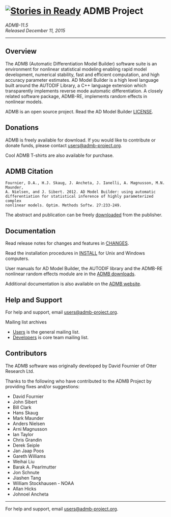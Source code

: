 [![Stories in Ready](https://badge.waffle.io/admb-project/admb.png?label=ready&title=Ready)](https://waffle.io/admb-project/admb)
ADMB Project
============
*ADMB-11.5*  
*Released December 11, 2015*  

---

Overview
--------
The ADMB (Automatic Differentiation Model Builder) software suite is an
environment for nonlinear statistical modeling enabling rapid model
development, numerical stability, fast and efficient computation, and high
accuracy parameter estimates. AD Model Builder is a high level language built
around the AUTODIF Library, a C++ language extension which transparently
implements reverse mode automatic differentiation. A closely related software
package, ADMB-RE, implements random effects in nonlinear models.

ADMB is an open source project.  Read the AD Model Builder [LICENSE](LICENSE.html).

Donations
---------
ADMB is freely available for download. If you would like to contribute or donate funds,
please contact <users@admb-project.org>.

Cool ADMB T-shirts are also available for purchase.

ADMB Citation
-------------
    Fournier, D.A., H.J. Skaug, J. Ancheta, J. Ianelli, A. Magnusson, M.N. Maunder,
    A. Nielsen, and J. Sibert. 2012. AD Model Builder: using automatic
    differentiation for statistical inference of highly parameterized complex
    nonlinear models. Optim. Methods Softw. 27:233-249.

The abstract and publication can be freely [downloaded][publisher_link] from the publisher.

[publisher_link]: http://tandfonline.com/doi/abs/10.1080/10556788.2011.597854

Documentation
-------------
Read release notes for changes and features in [CHANGES](CHANGES.html).

Read the installation procedures in [INSTALL](INSTALL.html) for Unix and Windows computers.

User manuals for AD Model Builder, the AUTODIF library and the ADMB-RE nonlinear
random effects module are in the [ADMB downloads][ADMB_downloads_link].

[ADMB_downloads_link]: http://www.admb-project.org/downloads/admb-11.5/

Additional documentation is also available on the [ADMB website][ADMB_link].

[ADMB_link]: http://www.admb-project.org/

Help and Support
----------------
For help and support, email <users@admb-project.org>.

Mailing list archives

+ [Users][ADMB_users] is the general mailing list.
+ [Developers][ADMB_developers] is core team mailing list.

[ADMB_users]: http://lists.admb-project.org/pipermail/users/
[ADMB_developers]: http://lists.admb-project.org/pipermail/developers/

Contributors
------------
The ADMB software was originally developed by David Fournier of Otter Research Ltd.

Thanks to the following who have contributed to the ADMB Project by
providing fixes and/or suggestions:

* David Fournier
* John Sibert
* Bill Clark
* Hans Skaug
* Mark Maunder
* Anders Nielsen
* Arni Magnusson
* Ian Taylor
* Chris Grandin
* Derek Seiple
* Jan Jaap Poos
* Gareth Williams
* Weihai Liu
* Barak A. Pearlmutter
* Jon Schnute
* Jiashen Tang
* William Stockhausen - NOAA
* Allan Hicks
* Johnoel Ancheta

---
For help and support, email <users@admb-project.org>.
